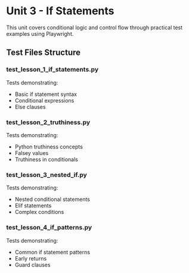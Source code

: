 # Unit 3 - If Statements

This unit covers conditional logic and control flow through practical test examples using Playwright.

## Test Files Structure

### test_lesson_1_if_statements.py
Tests demonstrating:
- Basic if statement syntax
- Conditional expressions
- Else clauses

### test_lesson_2_truthiness.py
Tests demonstrating:
- Python truthiness concepts
- Falsey values
- Truthiness in conditionals

### test_lesson_3_nested_if.py
Tests demonstrating:
- Nested conditional statements
- Elif statements
- Complex conditions

### test_lesson_4_if_patterns.py
Tests demonstrating:
- Common if statement patterns
- Early returns
- Guard clauses 
